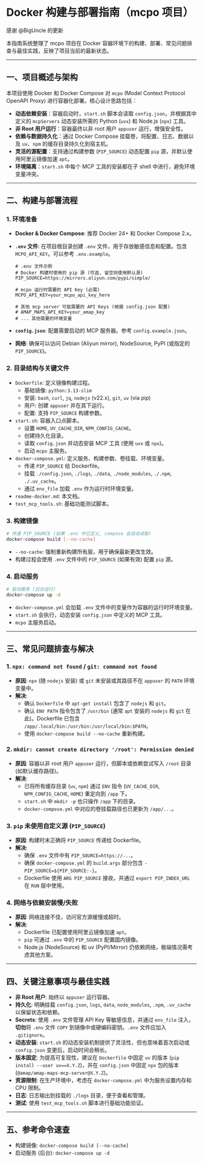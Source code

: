 # Docker 构建与部署指南（mcpo 项目）

感谢 @BigUncle 的更新

本指南系统整理了 mcpo 项目在 Docker 容器环境下的构建、部署、常见问题排查与最佳实践，反映了项目当前的最新状态。

---

## 一、项目概述与架构

本项目使用 Docker 和 Docker Compose 对 `mcpo` (Model Context Protocol OpenAPI Proxy) 进行容器化部署。核心设计思路包括：

- **动态依赖安装**：容器启动时，`start.sh` 脚本会读取 `config.json`，并根据其中定义的 `mcpServers` 动态安装所需的 Python (`uvx`) 和 Node.js (`npx`) 工具。
- **非 Root 用户运行**：容器最终以非 root 用户 `appuser` 运行，增强安全性。
- **依赖与数据持久化**：通过 Docker Compose 挂载卷，将配置、日志、数据以及 `uv`、`npm` 的缓存目录持久化到宿主机。
- **灵活的源配置**：支持通过构建参数 (`PIP_SOURCE`) 动态配置 `pip` 源，并默认使用阿里云镜像加速 `apt`。
- **环境隔离**：`start.sh` 中每个 MCP 工具的安装都在子 shell 中进行，避免环境变量冲突。

---

## 二、构建与部署流程

### 1. 环境准备

- **Docker & Docker Compose**: 推荐 Docker 24+ 和 Docker Compose 2.x。
- **`.env` 文件**: 在项目根目录创建 `.env` 文件，用于存放敏感信息和配置。包含 `MCPO_API_KEY`。可以参考 `.env.example`。

  ```dotenv
  # .env 文件示例
  # Docker 构建时使用的 pip 源 (可选, 留空则使用默认源)
  PIP_SOURCE=https://mirrors.aliyun.com/pypi/simple/

  # mcpo 运行时需要的 API Key (必需)
  MCPO_API_KEY=your_mcpo_api_key_here

  # 其他 mcp server 可能需要的 API Keys (根据 config.json 配置)
  # AMAP_MAPS_API_KEY=your_amap_key
  # ... 其他需要的环境变量
  ```

- **`config.json`**: 配置需要启动的 MCP 服务器。参考 `config.example.json`。
- **网络**: 确保可以访问 Debian (Aliyun mirror), NodeSource, PyPI (或指定的 `PIP_SOURCE`)。

### 2. 目录结构与关键文件

- `Dockerfile`: 定义镜像构建过程。
  - 基础镜像: `python:3.13-slim`
  - 安装: `bash`, `curl`, `jq`, `nodejs` (v22.x), `git`, `uv` (via pip)
  - 用户: 创建 `appuser` 并在其下运行。
  - 配置: 支持 `PIP_SOURCE` 构建参数。
- `start.sh`: 容器入口点脚本。
  - 设置 `HOME`, `UV_CACHE_DIR`, `NPM_CONFIG_CACHE`。
  - 创建持久化目录。
  - 读取 `config.json` 并动态安装 MCP 工具 (使用 `uvx` 或 `npx`)。
  - 启动 `mcpo` 主服务。
- `docker-compose.yml`: 定义服务、构建参数、卷挂载、环境变量。
  - 传递 `PIP_SOURCE` 给 Dockerfile。
  - 挂载 `./config.json`, `./logs`, `./data`, `./node_modules`, `./.npm`, `./.uv_cache`。
  - 通过 `env_file` 加载 `.env` 作为运行时环境变量。
- `readme-docker.md`: 本文档。
- `test_mcp_tools.sh`: 基础功能测试脚本。

### 3. 构建镜像

```bash
# 传递 PIP_SOURCE (如果 .env 中已定义, compose 会自动读取)
docker-compose build [--no-cache]
```

- `--no-cache`: 强制重新构建所有层，用于确保最新更改生效。
- 构建过程会使用 `.env` 文件中的 `PIP_SOURCE` (如果有效) 配置 `pip` 源。

### 4. 启动服务

```bash
# 启动服务 (后台运行)
docker-compose up -d
```

- `docker-compose.yml` 会加载 `.env` 文件中的变量作为容器的运行时环境变量。
- `start.sh` 会执行，动态安装 `config.json` 中定义的 MCP 工具。
- `mcpo` 主服务启动。

---

## 三、常见问题排查与解决

### 1. `npx: command not found` / `git: command not found`

- **原因**: `npx` (随 `nodejs` 安装) 或 `git` 未安装或其路径不在 `appuser` 的 `PATH` 环境变量中。
- **解决**:
  - 确认 `Dockerfile` 中 `apt-get install` 包含了 `nodejs` 和 `git`。
  - 确认 `ENV PATH` 指令包含了 `/usr/bin` (通常 `apt` 安装的 `nodejs` 和 `git` 在此)。Dockerfile 已包含 `/app/.local/bin:/usr/bin:/usr/local/bin:$PATH`。
  - 使用 `docker-compose build --no-cache` 重新构建。

### 2. `mkdir: cannot create directory '/root': Permission denied`

- **原因**: 容器以非 root 用户 `appuser` 运行，但脚本或依赖尝试写入 `/root` 目录 (如默认缓存路径)。
- **解决**:
  - 已将所有缓存目录 (`uv`, `npm`) 通过 `ENV` 指令 (`UV_CACHE_DIR`, `NPM_CONFIG_CACHE`, `HOME`) 重定向到 `/app` 下。
  - `start.sh` 中 `mkdir -p` 也只操作 `/app` 下的目录。
  - `docker-compose.yml` 中对应的卷挂载路径也已更新为 `/app/...`。

### 3. `pip` 未使用自定义源 (`PIP_SOURCE`)

- **原因**: 构建时未正确将 `PIP_SOURCE` 传递给 Dockerfile。
- **解决**:
  - 确保 `.env` 文件中有 `PIP_SOURCE=https://...`。
  - 确保 `docker-compose.yml` 的 `build.args` 部分包含 `- PIP_SOURCE=${PIP_SOURCE:-}`。
  - Dockerfile 使用 `ARG PIP_SOURCE` 接收，并通过 `export PIP_INDEX_URL` 在 `RUN` 层中使用。

### 4. 网络与依赖安装慢/失败

- **原因**: 网络连接不佳，访问官方源缓慢或超时。
- **解决**:
  - Dockerfile 已配置使用阿里云镜像加速 `apt`。
  - `pip` 可通过 `.env` 中的 `PIP_SOURCE` 配置国内镜像。
  - Node.js (NodeSource) 和 uv (PyPI/Mirror) 仍依赖网络，极端情况需考虑其他方案。

---

## 四、关键注意事项与最佳实践

- **非 Root 用户**: 始终以 `appuser` 运行容器。
- **持久化**: 明确挂载 `config.json`, `logs`, `data`, `node_modules`, `.npm`, `.uv_cache` 以保留状态和依赖。
- **Secrets**: 使用 `.env` 文件管理 API Key 等敏感信息，并通过 `env_file` 注入，**切勿**将 `.env` 文件 `COPY` 到镜像中或硬编码密钥。`.env` 文件应加入 `.gitignore`。
- **动态安装**: `start.sh` 的动态安装机制提供了灵活性，但也意味着首次启动或 `config.json` 变更后，启动时间会稍长。
- **版本固定**: 为提高可复现性，建议在 `Dockerfile` 中固定 `uv` 的版本 (`pip install --user uv==X.Y.Z`)，并在 `config.json` 中固定 `npx` 包的版本 (`@amap/amap-maps-mcp-server@X.Y.Z`)。
- **资源限制**: 在生产环境中，考虑在 `docker-compose.yml` 中为服务设置内存和 CPU 限制。
- **日志**: 日志输出到挂载的 `./logs` 目录，便于查看和管理。
- **测试**: 使用 `test_mcp_tools.sh` 脚本进行基础功能验证。

---

## 五、参考命令速查

- 构建镜像: `docker-compose build [--no-cache]`
- 启动服务 (后台): `docker-compose up -d`
